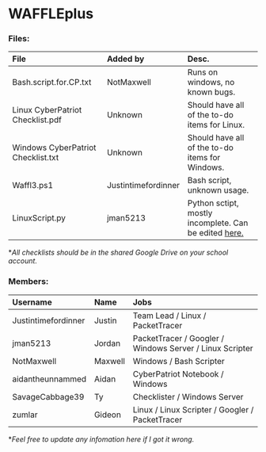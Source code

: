 # WAFFLEplus

### Files:

| File | Added by | Desc. |
| :-----| :---------| :------|
| Bash.script.for.CP.txt| NotMaxwell | Runs on windows, no known bugs. |
| Linux CyberPatriot Checklist.pdf | Unknown | Should have all of the to-do items for Linux. |
| Windows CyberPatriot Checklist.txt | Unknown | Should have all of the to-do items for Windows. |
| Waffl3.ps1 | Justintimefordinner | Bash script, unknown usage. |
| LinuxScript.py | jman5213 | Python sctipt, mostly incomplete. Can be edited [here.](https://replit.com/join/fbzrymvbux-jman5213) |

\**All checklists should be in the shared Google Drive on your school account.*


### Members:

| Username | Name | Jobs |
| :---------| :-----| :-------|
| Justintimefordinner | Justin | Team Lead / Linux / PacketTracer |
| jman5213 | Jordan | PacketTracer / Googler / Windows Server / Linux Scripter |
| NotMaxwell | Maxwell | Windows / Bash Scripter |
| aidantheunnammed | Aidan | CyberPatriot Notebook / Windows |
| SavageCabbage39 | Ty | Checklister / Windows Server |
| zumlar | Gideon | Linux / Linux Scripter / Googler / PacketTracer |

\**Feel free to update any infomation here if I got it wrong.*
